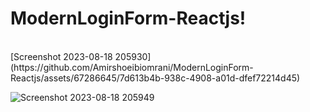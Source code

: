 # ModernLoginForm-Reactjs!
<br />
[Screenshot 2023-08-18 205930](https://github.com/Amirshoeibiomrani/ModernLoginForm-Reactjs/assets/67286645/7d613b4b-938c-4908-a01d-dfef72214d45)


<br />


![Screenshot 2023-08-18 205949](https://github.com/Amirshoeibiomrani/ModernLoginForm-Reactjs/assets/67286645/872d0a18-120f-475b-b401-b85a8bc60d5c)
